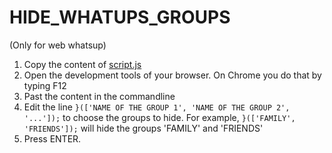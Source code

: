 # HIDE_WHATUPS_GROUPS
(Only for web whatsup)

1. Copy the content of [script.js](./script.js)
2. Open the development tools of your browser. On Chrome you do that by typing F12
3. Past the content in the commandline
4. Edit the line `}(['NAME OF THE GROUP 1', 'NAME OF THE GROUP 2', '...']);` to choose the groups to hide.
For example, `}(['FAMILY', 'FRIENDS']);` will hide the groups 'FAMILY' and 'FRIENDS'
5. Press ENTER.
